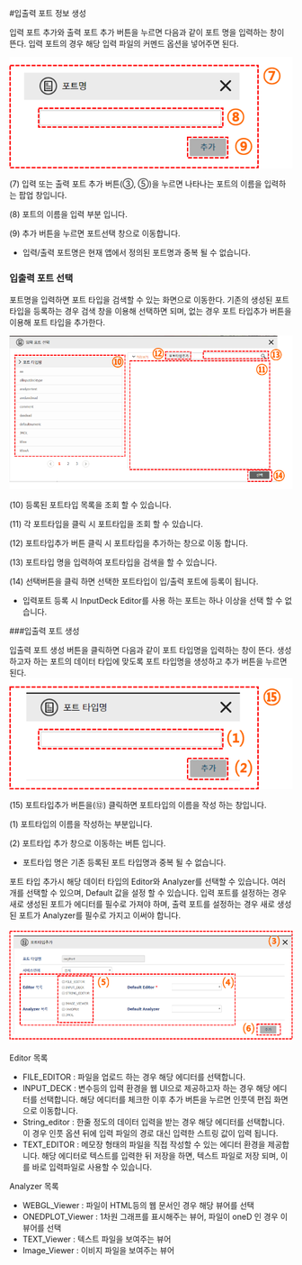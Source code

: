 #입출력 포트 정보 생성

입력 포트 추가와 출력 포트 추가 버튼을 누르면 다음과 같이 포트 명을 입력하는 창이 뜬다. 입력 포트의 경우 해당 입력 파일의 커멘드 옵션을 넣어주면 된다.

![](image/image12.png)

(7) 입력 또는 출력 포트 추가 버튼(③, ⑤)을 누르면 나타나는 포트의 이름을 입력하는 팝업 창입니다.

(8) 포트의 이름을 입력 부분 입니다.

(9) 추가 버튼을 누르면 포트선택 창으로 이동합니다.

 - 입력/출력 포트명은 현재 앱에서 정의된 포트명과 중복 될 수 없습니다.


### 입출력 포트 선택
포트명을 입력하면 포트 타입을 검색할 수 있는 화면으로 이동한다. 기존의 생성된 포트 타입을 등록하는 경우 검색 창을 이용해 선택하면 되며, 없는 경우 포트 타입추가 버튼을 이용해 포트 타입을 추가한다.

![](image/image13.png)

(10) 등록된 포트타입 목록을 조회 할 수 있습니다.

(11) 각 포트타입을 클릭 시 포트타입을 조회 할 수 있습니다.

(12) 포트타입추가 버튼 클릭 시 포트타입을 추가하는 창으로 이동 합니다.

(13) 포트타입 명을 입력하여 포트타입을 검색을 할 수 있습니다.

(14) 선택버튼을 클릭 하면 선택한 포트타입이 입/출력 포트에 등록이 됩니다.

 - 입력포트 등록 시 InputDeck Editor를 사용 하는 포트는 하나 이상을 선택 할 수 없습니다.


###입출력 포트 생성

입출력 포트 생성 버튼을 클릭하면 다음과 같이 포트 타입명을 입력하는 창이 뜬다. 생성하고자 하는 포트의 데이터 타입에 맞도록 포트 타입명을 생성하고 추가 버튼을 누르면 된다.
![](image/image14.png)

(15) 포트타입추가 버튼을(⑫) 클릭하면 포트타입의 이름을 작성 하는 창입니다.

(1) 포트타입의 이름을 작성하는 부분입니다.

(2) 포트타입 추가 창으로 이동하는 버튼 입니다.

 -  포트타입 명은 기존 등록된 포트 타입명과 중복 될 수 없습니다.


포트 타입 추가시 해당 데이터 타입의 Editor와 Analyzer를 선택할 수 있습니다. 여러개를 선택할 수 있으며, Default 값을 설정 할 수 있습니다.  입력 포트를 설정하는 경우 새로 생성된 포트가 에디터를 필수로 가져야 하며, 출력 포트를 설정하는 경우 새로 생성된 포트가 Analyzer를 필수로 가지고 이써야 합니다.

![](image/image15.png)

Editor 목록
 - FILE_EDITOR : 파일을 업로드 하는 경우 해당 에디터를 선택합니다.
 - INPUT_DECK : 변수등의 입력 환경을 웹 UI으로 제공하고자 하는 경우 해당 에디터를 선택합니다. 해당 에디터를 체크한 이후 추가 버튼을 누르면 인풋덱 편집 화면으로 이동합니다.
 - String_editor : 한줄 정도의 데이터 입력을 받는 경우 해당 에디터를 선택합니다. 이 경우 인풋 옵션 뒤에 입력 파일의 경로 대신 입력한 스트링 값이 입력 됩니다.
 - TEXT_EDITOR : 메모장 형태의 파일을 직접 작성할 수 있는 에디터 환경을 제공합니다. 해당 에디터로 텍스트를 입력한 뒤 저장을 하면, 텍스트 파일로 저장 되며, 이를 바로 입력파일로 사용할 수 있습니다.

Analyzer 목록
 - WEBGL_Viewer : 파일이 HTML등의 웹 문서인 경우 해당 뷰어를 선택
 - ONEDPLOT_Viewer : 1차원 그래프를 표시해주는 뷰어, 파일이 oneD 인 경우 이 뷰어를 선택
 - TEXT_Viewer : 텍스트 파일을 보여주는 뷰어
 - Image_Viewer : 이비지 파일을 보여주는 뷰어




